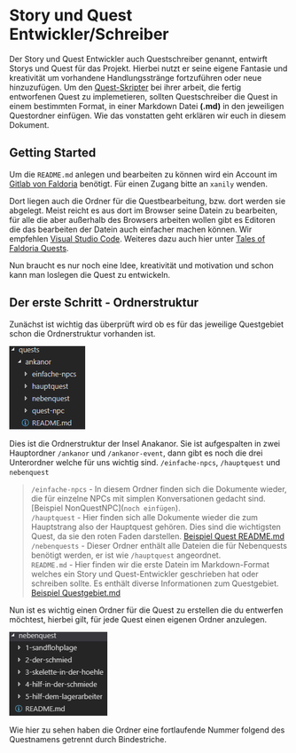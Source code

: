 # Story und Quest Entwickler/Schreiber

Der Story und Quest Entwickler auch Questschreiber genannt, entwirft Storys und Quest für das Projekt. Hierbei nutzt er seine eigene Fantasie und kreativität um vorhandene Handlungsstränge fortzuführen oder neue hinzuzufügen. Um den [Quest-Skripter](./QUEST-DEVELOPER.md) bei ihrer arbeit, die fertig entworfenen Quest zu implemetieren, sollten Questschreiber die Quest in einem bestimmten Format, in einer Markdown Datei **(.md)** in den jeweiligen Questordner einfügen. Wie das vonstatten geht erklären wir euch in diesem Dokument.

## Getting Started

Um die `README.md` anlegen und bearbeiten zu können wird ein Account im [Gitlab von Faldoria](https://git.faldoria.de/) benötigt. Für einen Zugang bitte an `xanily` wenden.

Dort liegen auch die Ordner für die Questbearbeitung, bzw. dort werden sie abgelegt. Meist reicht es aus dort im Browser seine Datein zu bearbeiten, für alle die aber außerhalb des Browsers arbeiten wollen gibt es Editoren die das bearbeiten der Datein auch einfacher machen können. Wir empfehlen [Visual Studio Code](https://code.visualstudio.com/). Weiteres dazu auch hier unter [Tales of Faldoria Quests](../README.md).

Nun braucht es nur noch eine Idee, kreativität und motivation und schon kann man loslegen die Quest zu entwickeln.

## Der erste Schritt - Ordnerstruktur

Zunächst ist wichtig das überprüft wird ob es für das jeweilige Questgebiet schon die Ordnerstruktur vorhanden ist.  

![](img/example_ordnerstruktur_1.png)


Dies ist die Ordnerstruktur der Insel Anakanor. Sie ist aufgespalten in zwei Hauptordner `/ankanor` und `/ankanor-event`, dann gibt es noch die drei Unterordner welche für uns wichtig sind. `/einfache-npcs`, `/hauptquest` und `nebenquest` 

> `/einfache-npcs` - In diesem Ordner finden sich die Dokumente wieder, die für einzelne NPCs mit simplen Konversationen gedacht sind. [Beispiel NonQuestNPC](`noch einfügen`).  
> `/hauptquest`     - Hier finden sich alle Dokumente wieder die zum Hauptstrang also der Hauptquest gehören. Dies sind die wichtigsten Quest, da sie den roten Faden darstellen. [Beispiel Quest README.md](.\example-quest\README.md)  
> `/nebenquests`    - Dieser Ordner enthält alle Dateien die für Nebenquests benötigt werden, er ist wie `/hauptquest` angeordnet.  
> `README.md`       - Hier finden wir die erste Datein im Markdown-Format welches ein Story und Quest-Entwickler geschrieben hat oder schreiben sollte. Es enthält diverse Informationen zum Questgebiet. [Beispiel Questgebiet.md](../quests/ankanor/README.md)

Nun ist es wichtig einen Ordner für die Quest zu erstellen die du entwerfen möchtest, hierbei gilt, für jede Quest einen eigenen Ordner anzulegen.

![](img/example_ordnerstruktur_2.png)

Wie hier zu sehen haben die Ordner eine fortlaufende Nummer folgend des Questnamens getrennt durch Bindestriche. 
